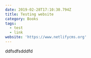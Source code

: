 ```yaml
---
date: 2019-02-28T17:10:30.794Z
title: Testing website
category: Books
tags:
  - test
  - link
website: 'https://www.netlifycms.org'
---
```

ddfsdfsdddfd

